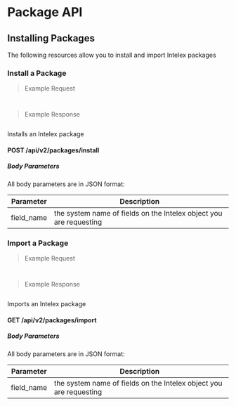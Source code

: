 # Package API

## Installing Packages

The following resources allow you to install and import Intelex packages

### Install a Package

> Example Request

```javascript

```

```csharp

```

> Example Response

```json


```

Installs an Intelex package

#### POST /api/v2/packages/install

##### Body Parameters
All body parameters are in JSON format:

Parameter | Description
--------- | -----------
field_name | the system name of fields on the Intelex object you are requesting

### Import a Package

> Example Request

```javascript


```

```csharp


```

> Example Response

```json

```

Imports an Intelex package

#### GET /api/v2/packages/import

##### Body Parameters
All body parameters are in JSON format:

Parameter | Description
--------- | -----------
field_name | the system name of fields on the Intelex object you are requesting
